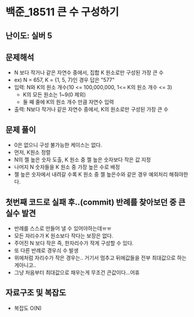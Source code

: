 # 백준_18511 큰 수 구성하기

## 난이도: 실버 5

## 문제해석
- N 보다 작거나 같은 자연수 중에서, 집합 K 원소로만 구성된 가장 큰 수
- ex) N = 657, K = {1, 5, 7}인 경우 답은 "577"
- 입력: N와 K의 원소 개수(10 <= 100,000,000, 1<= K의 원소 개수 <= 3)
  - K의 모든 원소는 1~9(0 제외)
  - 둘 째 줄에 K의 원소 개수 만큼 자연수 입력
- 출력: N보다 작거나 같은 자연수 중에서, K의 원소로만 구성된 가장 큰 수

## 문제 풀이
- 0은 없으니 구성 불가능한 케이스는 없다.
- 먼저, K원소 정렬
- N의 젤 높은 숫자 도출, K 원소 중 젤 높은 숫자보다 작은 값 지정
- 나머지 N 숫자들을 K 원소 중 가장 높은 수로 배정
- 젤 높은 숫자에서 내려갈 수록 K 원소 중 젤 높은수와 같은 경우 예외처리 해줘야한다.

## 첫번째 코드로 실패 후..(commit) 반례를 찾아보던 중 큰 실수 발견
- 반례를 스스로 만들어 낼 수 있어야하는데ㅠㅠ
- 모든 자리수가 K 원소보다 작다는 보장은 없다. 
- 주어진 N 보다 작은 즉, 한자리수가 작게 구성할 수 있다.
- 또 다른 반례로 경우싀 수 발생
- 위에처럼 자리수가 작은 경우는.. 거기서 멈추고 뒤에값들을 전부 최대값으로 하는게아니고..
- 그냥 처음부터 최대값으로 채우는게 무조건 큰값이다...어휴

## 자료구조 및 복잡도
- 복잡도 O(N)
